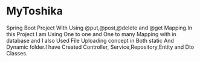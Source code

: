 # MyToshika
Spring Boot Project With Using @put,@post,@delete and @get Mapping.In this Project I am Using One to one and One to many Mapping with in database and I also Used File Uploading concept in Both static And Dynamic folder.I have Created Controller, Service,Repository,Entity and Dto Classes.

